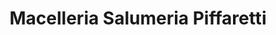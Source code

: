---
title: "Macelleria Salumeria Piffaretti"
url: /mendrisio/macelleria-salumeria-piffaretti/
shop: Metzgerei
---
